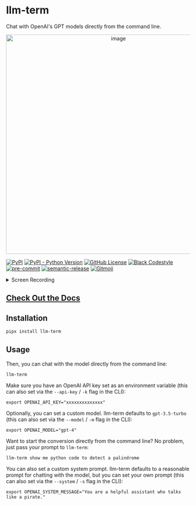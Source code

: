 # llm-term

Chat with OpenAI's GPT models directly from the command line.

<p align="center">
<img width="600" alt="image" src="https://github.com/juftin/llm-term/assets/49741340/4233a9a7-dd24-44c3-b67d-5d13b80c1f89">
</p>

[![PyPI](https://img.shields.io/pypi/v/llm-term?color=blue&label=🤖%20llm-term)](https://github.com/juftin/llm-term)
[![PyPI - Python Version](https://img.shields.io/pypi/pyversions/llm-term)](https://pypi.python.org/pypi/llm-term/)
[![GitHub License](https://img.shields.io/github/license/juftin/llm-term?color=blue&label=License)](https://github.com/juftin/llm-term/blob/main/LICENSE)
[![Black Codestyle](https://img.shields.io/badge/code%20style-black-000000.svg)]()
[![pre-commit](https://img.shields.io/badge/pre--commit-enabled-lightgreen?logo=pre-commit)](https://github.com/pre-commit/pre-commit)
[![semantic-release](https://img.shields.io/badge/%20%20%F0%9F%93%A6%F0%9F%9A%80-semantic--release-e10079.svg)](https://github.com/semantic-release/semantic-release)
[![Gitmoji](https://img.shields.io/badge/gitmoji-%20😜%20😍-FFDD67.svg)](https://gitmoji.dev)

<details>
<summary>Screen Recording</summary>

https://user-images.githubusercontent.com/49741340/270871763-d872650e-bceb-4da3-8bc6-3e079d55e5a3.mov

</details>

<h2><a href="https://juftin.com/llm-term">Check Out the Docs</a></h2>

## Installation

```bash
pipx install llm-term
```

## Usage

Then, you can chat with the model directly from the command line:

```shell
llm-term
```

Make sure you have an OpenAI API key set as an environment variable
(this can also set via the `--api-key` / `-k` flag in the CLI):

```shell
export OPENAI_API_KEY="xxxxxxxxxxxxxx"
```

Optionally, you can set a custom model. llm-term defaults
to `gpt-3.5-turbo` (this can also set via the
`--model` / `-m` flag in the CLI):

```shell
export OPENAI_MODEL="gpt-4"
```

Want to start the conversion directly from the command line? No problem,
just pass your prompt to `llm-term`:

```shell
llm-term show me python code to detect a palindrome
```

You can also set a custom system prompt. llm-term defaults to a reasonable
prompt for chatting with the model, but you can set your own prompt (this
can also set via the `--system` / `-s` flag in the CLI):

```shell
export OPENAI_SYSTEM_MESSAGE="You are a helpful assistant who talks like a pirate."
```
